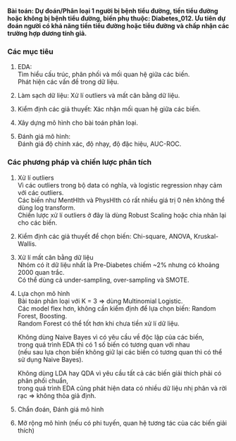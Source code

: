 **Bài toán: Dự đoán/Phân loại 1 người bị bệnh tiểu đường, tiền tiểu đường hoặc không bị bệnh tiểu đường, biến phụ thuộc: Diabetes_012. Ưu tiên dự đoán người có khả năng tiền tiểu đường hoặc tiểu đường và chấp nhận các trường hợp dương tính giả.**

### Các mục tiêu

1. EDA:      
    Tìm hiểu cấu trúc, phân phối và mối quan hệ giữa các biến.      
    Phát hiện các vấn đề trong dữ liệu. 

2. Làm sạch dữ liệu: Xử lí outliers và mất cân bằng dữ liệu. 
3. Kiểm định các giả thuyết: Xác nhận mối quan hệ giữa các biến. 
4. Xây dựng mô hình cho bài toán phân loại. 
5. Đánh giá mô hình:        
    Đánh giá độ chính xác, độ nhạy, độ đặc hiệu, AUC-ROC.


### Các phương pháp và chiến lược phân tích 

1. Xử lí outliers       
    Vì các outliers trong bộ data có nghĩa, và logistic regression nhạy cảm với các outliers.       
    Các biến như MentHlth và PhysHlth có rất nhiều giá trị 0 nên không thể dùng log transform.      
    Chiến lược xử lí outliers ở đây là dùng Robust Scaling hoặc chia nhãn lại cho các biến. 

2. Kiểm định các giả thuyết để chọn biến: Chi-square, ANOVA, Kruskal-Wallis. 

3. Xử lí mất cân bằng dữ liệu       
    Nhóm có ít dữ liệu nhất là Pre-Diabetes chiếm ~2% nhưng có khoảng 2000 quan trắc.       
    Có thể dùng cả under-sampling, over-sampling và SMOTE. 

4. Lựa chọn mô hình         
    Bài toán phân loại với K = 3 => dùng Multinomial Logistic.      
    Các model flex hơn, không cần kiểm định để lựa chọn biến: Random Forest, Boosting.      
    Random Forest có thể tốt hơn khi chưa tiền xử lí dữ liệu. 

    Không dùng Naive Bayes vì có yêu cầu về độc lập của các biến,       
    trong quá trình EDA thì có 1 số biến có tương quan với nhau         
    (nếu sau lựa chọn biến không giữ lại các biến có tương quan thì có thể sử dụng Naive Bayes).

    Không dùng LDA hay QDA vì yêu cầu tất cả các biến giải thích phải có phân phối chuẩn,       
    trong quá trình EDA cũng phát hiện data có nhiều dữ liệu nhị phân và rời rạc => không thỏa giả định. 

5. Chẩn đoán, Đánh giá mô hình  
6. Mở rộng mô hình (nếu có phi tuyến, quan hệ tương tác của các biến giải thích) 
